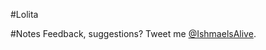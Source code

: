 #Lolita

#Notes
Feedback, suggestions? Tweet me <a href='http://twitter.com/ishmaelsalive'>@IshmaelsAlive</a>. <br />